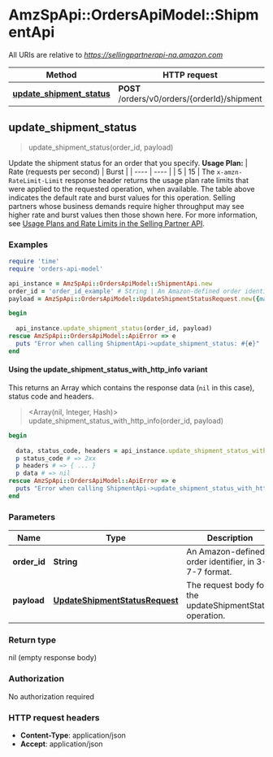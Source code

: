 # AmzSpApi::OrdersApiModel::ShipmentApi

All URIs are relative to *https://sellingpartnerapi-na.amazon.com*

| Method | HTTP request | Description |
| ------ | ------------ | ----------- |
| [**update_shipment_status**](ShipmentApi.md#update_shipment_status) | **POST** /orders/v0/orders/{orderId}/shipment |  |


## update_shipment_status

> update_shipment_status(order_id, payload)



Update the shipment status for an order that you specify.  **Usage Plan:**  | Rate (requests per second) | Burst | | ---- | ---- | | 5 | 15 |  The `x-amzn-RateLimit-Limit` response header returns the usage plan rate limits that were applied to the requested operation, when available. The table above indicates the default rate and burst values for this operation. Selling partners whose business demands require higher throughput may see higher rate and burst values then those shown here. For more information, see [Usage Plans and Rate Limits in the Selling Partner API](doc:usage-plans-and-rate-limits-in-the-sp-api).

### Examples

```ruby
require 'time'
require 'orders-api-model'

api_instance = AmzSpApi::OrdersApiModel::ShipmentApi.new
order_id = 'order_id_example' # String | An Amazon-defined order identifier, in 3-7-7 format.
payload = AmzSpApi::OrdersApiModel::UpdateShipmentStatusRequest.new({marketplace_id: 'marketplace_id_example', shipment_status: AmzSpApi::OrdersApiModel::ShipmentStatus::READY_FOR_PICKUP}) # UpdateShipmentStatusRequest | The request body for the updateShipmentStatus operation.

begin
  
  api_instance.update_shipment_status(order_id, payload)
rescue AmzSpApi::OrdersApiModel::ApiError => e
  puts "Error when calling ShipmentApi->update_shipment_status: #{e}"
end
```

#### Using the update_shipment_status_with_http_info variant

This returns an Array which contains the response data (`nil` in this case), status code and headers.

> <Array(nil, Integer, Hash)> update_shipment_status_with_http_info(order_id, payload)

```ruby
begin
  
  data, status_code, headers = api_instance.update_shipment_status_with_http_info(order_id, payload)
  p status_code # => 2xx
  p headers # => { ... }
  p data # => nil
rescue AmzSpApi::OrdersApiModel::ApiError => e
  puts "Error when calling ShipmentApi->update_shipment_status_with_http_info: #{e}"
end
```

### Parameters

| Name | Type | Description | Notes |
| ---- | ---- | ----------- | ----- |
| **order_id** | **String** | An Amazon-defined order identifier, in 3-7-7 format. |  |
| **payload** | [**UpdateShipmentStatusRequest**](UpdateShipmentStatusRequest.md) | The request body for the updateShipmentStatus operation. |  |

### Return type

nil (empty response body)

### Authorization

No authorization required

### HTTP request headers

- **Content-Type**: application/json
- **Accept**: application/json

